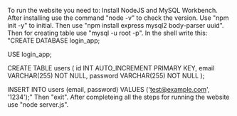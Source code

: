 To run the website you need to:
Install NodeJS and MySQL Workbench.
After installing use the command "node -v" to check the version.
Use "npm init -y" to initial.
Then use "npm install express mysql2 body-parser uuid".
Then for creating table use "mysql -u root -p".
In the shell write this: 
"CREATE DATABASE login_app;

USE login_app;

CREATE TABLE users (
  id INT AUTO_INCREMENT PRIMARY KEY,
  email VARCHAR(255) NOT NULL,
  password VARCHAR(255) NOT NULL
);

INSERT INTO users (email, password) VALUES ('test@example.com', '1234');"
Then "exit".
After completeing all the steps for running the website use "node server.js".
